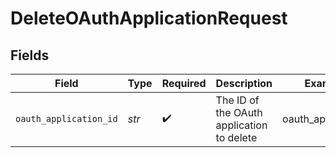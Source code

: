 # DeleteOAuthApplicationRequest


## Fields

| Field                                     | Type                                      | Required                                  | Description                               | Example                                   |
| ----------------------------------------- | ----------------------------------------- | ----------------------------------------- | ----------------------------------------- | ----------------------------------------- |
| `oauth_application_id`                    | *str*                                     | :heavy_check_mark:                        | The ID of the OAuth application to delete | oauth_app_09876                           |